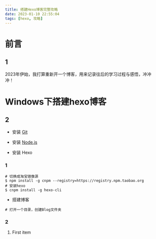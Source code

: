 ```yaml
---
title: 搭建Hexo博客完整攻略
date: 2023-01-10 22:55:04
tags: [hexo, 攻略]
---
```

# 前言
## 1
2023年伊始，我打算重新开一个博客，用来记录往后的学习过程与感悟，冲冲冲！

# Windows下搭建hexo博客
## 2
- 安装 [Git](https://git-scm.com/downloads)

- 安装 [Node.js](https://nodejs.org/en/)

- 安装 Hexo
### 1
```
# 切换成淘宝镜像源
$ npm install -g cnpm --registry=https://registry.npm.taobao.org
# 安装hexo
$ cnpm install -g hexo-cli
```
- 搭建博客
```
# 打开一个目录，创建Blog文件夹
```
### 2


1. First item
